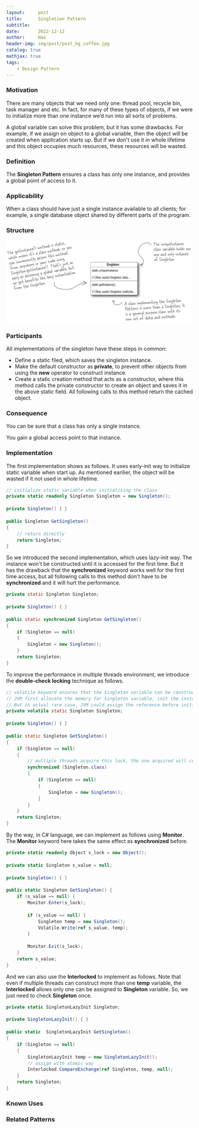 ```yaml
---
layout:     post
title:      Singletion Pattern
subtitle:   
date:       2022-12-12
author:     Hao
header-img: img/post/post_bg_coffee.jpg
catalog: true
mathjax: true
tags:
    - Design Pattern
---
```


### Motivation

There are many objects that we need only one: thread pool, recycle bin, task manager and etc. In fact, for many of these types of objects, if we were to initialize more than one instance we’d run into all sorts of problems.

A global variable can solve this problem, but it has some drawbacks. For example, if we assign on object to a global variable, then the object will be created when application starts up. But if we don't use it in whole lifetime and this object occupies much resources, these resources will be wasted.

### Definition

The **Singleton Pattern** ensures a class has only one instance, and provides a global point of access to it.

### Applicability

When a class should have just a single instance available to all clients; for example, a single database object shared by different parts of the program.

### Structure

![img](/img/DesignPattern/singleton.png)

### Participants

All implementations of the singleton have these steps in common:
+ Define a static filed, which saves the singleton instance.
+ Make the default constructor as **private**, to prevent other objects from using the **new** operator to construct instance.
+ Create a static creation method that acts as a constructor, where this method calls the private constructor to create an object and saves it in the above static field. All following calls to this method return the cached object.

### Consequence

You can be sure that a class has only a single instance.

You gain a global access point to that instance.

### Implementation

The first implementation shows as follows. It uses early-init way to initialize static variable when start up. As mentioned earilier, the object will be wasted if it not used in whole lifetime.

```c#
// initialize static variable when initializing the class
private static readonly Singleton Singleton = new Singleton();

private Singleton() { }

public Singleton GetSingleton()
{
    // return directly
    return Singleton;
}
```

So we introduced the second implementation, which uses lazy-init way. The instance won't be constructed until it is accessed for the first time. But it has the drawback that the **synchronized** keyword works well for the first time access, but all following calls to this method don't have to be **synchronized** and it will hurt the performance.

```java
private static Singleton Singleton;

private Singleton() { }

public static synchronized Singleton GetSingleton()
{
    if (Singleton == null)
    {
        Singleton = new Singleton();
    }        
    return Singleton;
}
```

To improve the performance in multiple threads environment, we introduce the **double-check locking** technique as follows. 

```java
// volatile keyword ensures that the Singleton variable can be constructed completely.
// JVM first allocate the memory for Singleton variable, init the instance using construcor, and assign the reference to Singleton.
// But in actual rare case, JVM could assign the reference before initializing the instance. So at this time, other threads may get the incomplete instance.
private volatile static Singleton Singleton;

private Singleton() { }

public static Singleton GetSingleton()
{
    if (Singleton == null)
    {
        // multiple threads acquire this lock, the one acquired will create singleton instance
        synchronized (Singleton.class)
        {
            if (Singleton == null) 
            {
                Singleton = new Singleton();
            }
        }
    }        
    return Singleton;
}
```
By the way, in C# language, we can implement as follows using **Monitor**. The **Monitor** keyword here takes the same effect as **synchronized** before.

```c#
private static readonly Object s_lock = new Object();

private static Singleton s_value = null;

private Singleton() { }

public static Singleton GetSingleton() {
    if (s_value == null) {
        Monitor.Enter(s_lock);

        if (s_value == null) {
            Singleton temp = new Singleton();
            Volatile.Write(ref s_value, temp);
        }

        Monitor.Exit(s_lock);
    }
    return s_value;
}
```

And we can also use the **Interlocked** to implement as follows. Note that even if multiple threads can construct more than one **temp** variable, the **Interlocked** allows only one can be assigned to **Singleton** variable. So, we just need to check **Singleton** once.

```c#
private static SingletonLazyInit Singleton;
    
private SingletonLazyInit() { }

public static  SingletonLazyInit GetSingleton()
{
    if (Singleton == null)
    {
        SingletonLazyInit temp = new SingletonLazyInit();
        // assign with atomic way
        Interlocked.CompareExchange(ref Singleton, temp, null);
    }        
    return Singleton;
}
```

### Known Uses



### Related Patterns

